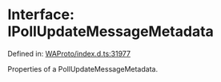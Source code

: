# Interface: IPollUpdateMessageMetadata

Defined in: [WAProto/index.d.ts:31977](https://github.com/Fokusdotid/bail/blob/8a30cf93a8ac726f06d1ad6578695812a8253e53/WAProto/index.d.ts#L31977)

Properties of a PollUpdateMessageMetadata.
